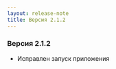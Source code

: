 ```yaml
---
layout: release-note
title: Версия 2.1.2
---
```

<div class="container">
<h3>Версия 2.1.2</h3>
<ul>
  <li>Исправлен запуск приложения</li>
</ul>
</div>
